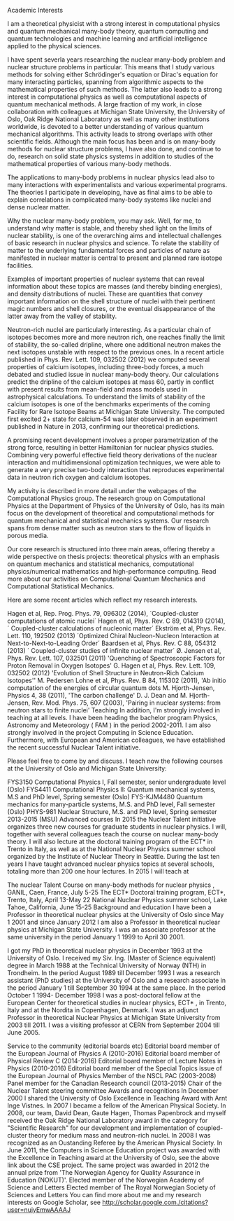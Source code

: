 Academic Interests

I am a theoretical  physicist with a strong interest in computational physics and quantum mechanical many-body theory, quantum computing and quantum technologies and machine learning and artificial intelligence applied to the physical sciences.

I have spent severla years researching the nuclear many-body problem and nuclear structure problems in particular. This means that I study various methods for solving either Schrödinger's equation or Dirac's equation for many interacting particles, spanning from algorithmic aspects to the mathematical properties of such methods. The latter also leads to a strong interest in computational physics as well as computational aspects of quantum mechanical methods. A large fraction of my work, in close collaboration with colleagues at Michigan State University, the University of Oslo, Oak Ridge National Laboratory  as well as many other institutions worldwide, is devoted to a better understanding of various quantum mechanical algorithms. This activity leads to strong overlaps with other scientific fields. Although the main focus has been and is on many-body methods for nuclear structure problems, I have also done, and continue to do, research on solid state physics systems in addition to studies of the mathematical properties of various many-body methods.

The applications to many-body problems in nuclear physics  lead also to many interactions with experimentalists and various experimental programs. The theories I participate in developing, have as final aims to be able to explain correlations in complicated many-body systems like nuclei and dense nuclear matter.  

Why the nuclear many-body problem, you may ask. Well, for me, to understand why matter is stable, and thereby shed light on the limits of nuclear stability, is one of the overarching aims and intellectual challenges of basic research in nuclear physics and science. To relate the stability of matter to the underlying fundamental forces and particles of nature as manifested in nuclear matter is central to present and planned rare isotope facilities.

Examples of important properties of nuclear systems that can reveal information about these topics are masses (and thereby binding energies), and density distributions of nuclei. These are quantities that convey important information on the shell structure of nuclei with their pertinent magic numbers and shell closures, or the eventual disappearance of the latter away from the valley of stability.

Neutron-rich nuclei are particularly interesting. As a particular chain of isotopes becomes more and more neutron rich, one reaches finally the limit of stability, the so-called dripline, where one additional neutron makes the next isotopes unstable with respect to the previous ones. In a recent article published in Phys. Rev. Lett. 109,
032502 (2012) we computed several properties of  calcium isotopes, including three-body forces, a much debated and studied issue in nuclear many-body theory. Our calculations predict the dripline of the calcium isotopes at mass 60, partly in conflict with present results from mean-field and mass models used in astrophysical calculations. To understand the limits of stability of the calcium isotopes is one of the benchmarks experiments of the coming Facility for Rare Isotope Beams   at Michigan State University. The computed first excited 2+ state for calcium-54 was later observed in an experiment published in Nature in 2013,  confirming our theoretical predictions.

A promising recent development involves a proper parametrization of the strong force, resulting in better Hamiltonian for nuclear physics studies. Combining very powerful effective field theory  derivations of the nuclear interaction and multidimensional optimization techniques, we were able to generate a very precise two-body interaction that reproduces experimental  data in neutron rich oxygen and calcium isotopes.

 

My activity is described in more detail under the webpages of the Computational Physics group. The research group on Computational Physics at the Department of Physics of the University of Oslo, has its main focus on the development of theoretical and computational methods for quantum mechanical and statistical mechanics systems. Our research spans from dense matter such as neutron stars to the flow of liquids in porous media.

Our core research is structured into three main areas, offering thereby a wide perspective on thesis projects: theoretical physics with an emphasis on quantum mechanics and statistical mechanics, computational physics/numerical mathematics and high-performance computing. Read more about our activities on Computational Quantum Mechanics and Computational Statistical Mechanics.

Here are some recent articles which reflect my research interests.

Hagen et al, Rep. Prog. Phys. 79, 096302 (2014), ´Coupled-cluster computations of atomic nuclei´
Hagen et al, Phys. Rev. C 89, 014319 (2014), ´ Coupled-cluster calculations of nucleonic matter´
Ekström et al, Phys. Rev. Lett. 110, 192502 (2013) ´Optimized Chiral Nucleon-Nucleon Interaction at Next-to-Next-to-Leading Order´
         Baardsen et al, Phys. Rev. C 88, 054312 (2013) ´ Coupled-cluster studies of infinite nuclear matter´
Ø. Jensen et al, Phys. Rev. Lett. 107, 032501 (2011) 'Quenching of Spectroscopic Factors for Proton Removal in Oxygen Isotopes'
G. Hagen et al, Phys. Rev. Lett. 109, 032502 (2012) 'Evolution of Shell Structure in Neutron-Rich Calcium Isotopes''
M. Pedersen Lohne et al, Phys. Rev. B 84, 115302 (2011), 'Ab initio computation of the energies of circular quantum dots
M. Hjorth-Jensen, Physics 4, 38 (2011), 'The carbon challenge'
D. J. Dean and M. Hjorth-Jensen, Rev. Mod. Phys. 75, 607 (2003), 'Pairing in nuclear systems: from neutron stars to finite nuclei'
Teaching
In addition, I'm strongly involved in teaching at all levels. I have been heading the bachelor program Physics, Astronomy and Meteorology ( FAM ) in the period 2002-2011.  I am also strongly involved in the project Computing in Science Education.   Furthermore, with European and American colleagues, we have established the recent successful  Nuclear Talent initiative.

Please feel free to come by and discuss. I teach now the following courses at the University of Oslo and Michigan State University:

FYS3150 Computational Physics I, Fall semester, senior undergraduate level (Oslo)
FYS4411 Computational Physics II: Quantum mechanical systems, M.S and PhD level, Spring semester (Oslo)
FYS-KJM4480 Quantum mechanics for many-particle systems, M.S. and PhD level, Fall semester (Oslo)
PHYS-981 Nuclear Structure, M.S. and PhD level, Spring semester  2013-2015 (MSU)
Advanced courses
In 2015 the Nuclear Talent initiative  organizes three new courses for graduate students in nuclear physics. I will, together with several colleagues teach the course on nuclear many-body theory. I will also lecture at the doctoral training program of the ECT* in Trento in Italy, as well as at the National Nuclear Physics summer school organized by the Institute of Nuclear Theory in Seattle.  During the last ten years I have taught advanced nuclear physics topics at several schools, totaling more than 200 one hour lectures.   In 2015 I will teach at

 The nuclear Talent Course on many-body methods for nuclear physics , GANIL, Caen, France, July 5-25 
The ECT* Doctoral training program, ECT*, Trento, Italy, April 13-May 22
National Nuclear Physics summer school, Lake Tahoe, California, June 15-25
Background and education
I have been a Professor in theoretical nuclear physics at the University of Oslo since May 1 2001 and since January 2012 I am also a Professor in theoretical nuclear physics at Michigan State University. I was an associate professor at the same university in the period January 1 1999 to April 30 2001.

I got my PhD in theoretical nuclear physics in December 1993 at the University of Oslo.
I received my Siv. Ing. (Master of Science equivalent) degree in March 1988 at the Technical University of Norway (NTH) in Trondheim.
In the period August 1989 till December 1993 I was a research assistant (PhD studies) at the University of Oslo and a research associate in the period January 1 till September 30 1994 at the same place.
In the period October 1 1994- December 1998 I was a post-doctoral fellow at the European Center for theoretical studies in nuclear physics, ECT* , in Trento, Italy and at the Nordita in Copenhagen, Denmark. 
I was an adjunct Professor in theoretical Nuclear Physics at Michigan State University from 2003 till 2011.
I was a visiting professor at CERN from September 2004 till June 2005.
 

Service to the community (editorial boards etc)
Editorial board member of the European Journal of Physics A  (2010-2016)
Editorial board member of Physical Review C (2014-2016)
Editorial board member of Lecture Notes in Physics (2010-2016)
Editorial board member of the Special Topics issue of the European Journal of Physics
Member of the NSCL PAC (2003-2008)
Panel member for the Canadian Research council (2013-2015) 
Chair of the Nuclear Talent steering committee
Awards and recognitions
In December 2000 I shared the University of Oslo Excellence in Teaching Award with Arnt Inge Vistnes.
In 2007 I became a fellow of the American Physical Society.
In 2008, our team, David Dean, Gaute Hagen, Thomas Papenbrock and myself received the Oak Ridge National Laboratory award in the category for "Scientific Research" for our development and implementation of coupled-cluster theory for medium mass and neutron-rich nuclei. 
In 2008 I was recognized as an Oustanding Referee by the American Physical Society. 
In June 2011, the Computers in Science Education project was awarded with the Excellence in Teaching award at the University of Oslo, see the above link about the CSE project. 
The same project was awarded in 2012 the annual prize from 'The Norwegian Agency for Quality Assurance in Education (NOKUT)'.
Elected member of the Norwegian Academy of Science and Letters
Elected member of The Royal Norwegian Society of Sciences and Letters
You can find more about me and my research interests on Google Scholar, see http://scholar.google.com./citations?user=nuiyEmwAAAAJ


